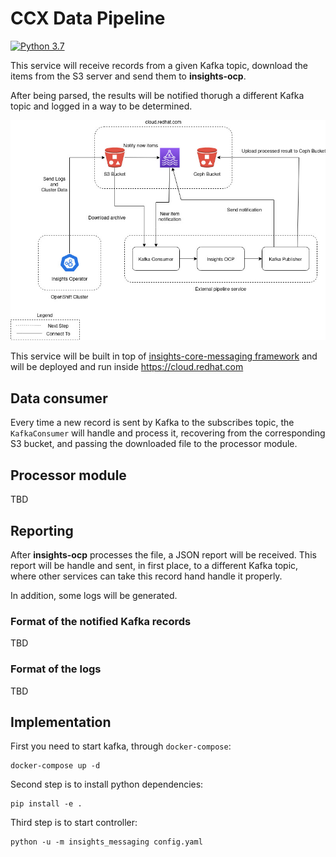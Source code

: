 # CCX Data Pipeline

[![Python 3.7](https://img.shields.io/badge/python-3.7-blue.svg)](https://www.python.org/downloads/release/python-370/)

This service will receive records from a given Kafka topic, download the items from the S3 server
and send them to **insights-ocp**.

After being parsed, the results will be notified thorugh a different Kafka topic and logged in a
way to be determined.

![diagram](./doc/external_pipeline_diagram.jpg)

This service will be built in top of [insights-core-messaging framework](https://github.com/RedHatInsights/insights-core-messaging)
and will be deployed and run inside https://cloud.redhat.com

## Data consumer

Every time a new record is sent by Kafka to the subscribes topic, the `KafkaConsumer` will handle and process it,
recovering from the corresponding S3 bucket, and passing the downloaded file to the processor module.

## Processor module

TBD

## Reporting

After **insights-ocp** processes the file, a JSON report will be received. This report will be handle and sent,
in first place, to a different Kafka topic, where other services can take this record hand handle it properly.

In addition, some logs will be generated.

### Format of the notified Kafka records

TBD

### Format of the logs

TBD

## Implementation

First you need to start kafka, through `docker-compose`:

```Shell
docker-compose up -d
```

Second step is to install python dependencies:

```Shell
pip install -e .
```

Third step is to start controller:

```Shell
python -u -m insights_messaging config.yaml
```
